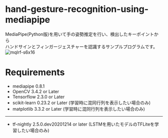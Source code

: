 # hand-gesture-recognition-using-mediapipe
MediaPipe(Python版)を用いて手の姿勢推定を行い、検出したキーポイントから<br>ハンドサインとフィンガージェスチャーを認識するサンプルプログラムです。
![mqlrf-s6x16](https://user-images.githubusercontent.com/37477845/102222442-c452cd00-3f26-11eb-93ec-c387c98231be.gif)

# Requirements
* mediapipe 0.8.1
* OpenCV 3.4.2 or Later
* Tensorflow 2.3.0 or Later
* scikit-learn 0.23.2 or Later (学習時に混同行列を表示したい場合のみ) 
* matplotlib 3.3.2 or Later (学習時に混同行列を表示したい場合のみ)

---

* tf-nightly 2.5.0.dev20201214 or later (LSTMを用いたモデルのTFLiteを学習したい場合のみ)
